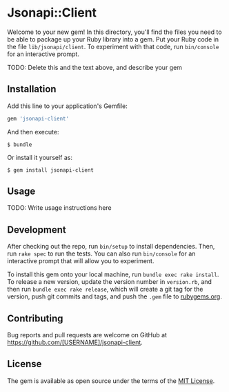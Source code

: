 # Jsonapi::Client

Welcome to your new gem! In this directory, you'll find the files you need to be able to package up your Ruby library into a gem. Put your Ruby code in the file `lib/jsonapi/client`. To experiment with that code, run `bin/console` for an interactive prompt.

TODO: Delete this and the text above, and describe your gem

## Installation

Add this line to your application's Gemfile:

```ruby
gem 'jsonapi-client'
```

And then execute:

    $ bundle

Or install it yourself as:

    $ gem install jsonapi-client

## Usage

TODO: Write usage instructions here

## Development

After checking out the repo, run `bin/setup` to install dependencies. Then, run `rake spec` to run the tests. You can also run `bin/console` for an interactive prompt that will allow you to experiment.

To install this gem onto your local machine, run `bundle exec rake install`. To release a new version, update the version number in `version.rb`, and then run `bundle exec rake release`, which will create a git tag for the version, push git commits and tags, and push the `.gem` file to [rubygems.org](https://rubygems.org).

## Contributing

Bug reports and pull requests are welcome on GitHub at https://github.com/[USERNAME]/jsonapi-client.


## License

The gem is available as open source under the terms of the [MIT License](http://opensource.org/licenses/MIT).

